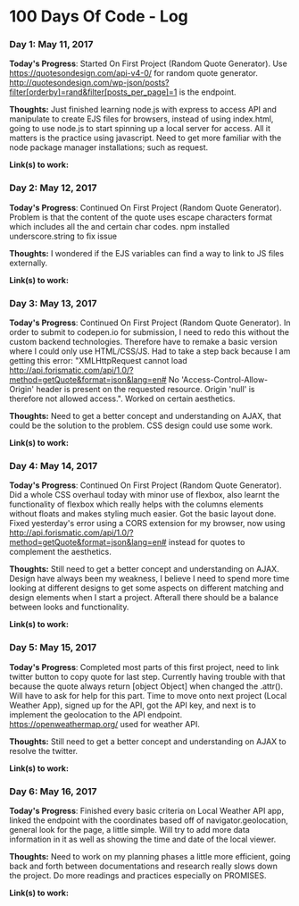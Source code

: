 # 100 Days Of Code - Log

### Day 1: May 11, 2017 

**Today's Progress**: Started On First Project (Random Quote Generator). Use https://quotesondesign.com/api-v4-0/ for random quote generator. http://quotesondesign.com/wp-json/posts?filter[orderby]=rand&filter[posts_per_page]=1 is the endpoint.

**Thoughts:** Just finished learning node.js with express to access API and manipulate to create EJS files for browsers, instead of using index.html, going to use node.js to start spinning up a local server for access. All it matters is the practice using javascript. Need to get more familiar with the node package manager installations; such as request.

**Link(s) to work:** 

### Day 2: May 12, 2017

**Today's Progress**: Continued On First Project (Random Quote Generator). Problem is that the content of the quote uses escape characters format which includes all the <html> and certain char codes. npm installed underscore.string to fix issue 

**Thoughts:** I wondered if the EJS variables can find a way to link to JS files externally.

**Link(s) to work:** 

### Day 3: May 13, 2017

**Today's Progress**: Continued On First Project (Random Quote Generator). In order to submit to codepen.io for submission, I need to redo this without the custom backend technologies. Therefore have to remake a basic version where I could only use HTML/CSS/JS. Had to take a step back because I am getting this error: "XMLHttpRequest cannot load http://api.forismatic.com/api/1.0/?method=getQuote&format=json&lang=en# No 'Access-Control-Allow-Origin' header is present on the requested resource. Origin 'null' is therefore not allowed access.". Worked on certain aesthetics.

**Thoughts:** Need to get a better concept and understanding on AJAX, that could be the solution to the problem. CSS design could use some work.

**Link(s) to work:** 

### Day 4: May 14, 2017

**Today's Progress**: Continued On First Project (Random Quote Generator). Did a whole CSS overhaul today with minor use of flexbox, also learnt the functionality of flexbox which really helps with the columns elements without floats and makes styling much easier. Got the basic layout done. Fixed yesterday's error using a CORS extension for my browser, now using http://api.forismatic.com/api/1.0/?method=getQuote&format=json&lang=en# instead for quotes to complement the aesthetics.

**Thoughts:** Still need to get a better concept and understanding on AJAX. Design have always been my weakness, I believe I need to spend more time looking at different designs to get some aspects on different matching and design elements when I start a project. Afterall there should be a balance between looks and functionality.

**Link(s) to work:** 

### Day 5: May 15, 2017

**Today's Progress**: Completed most parts of this first project, need to link twitter button to copy quote for last step. Currently having trouble with that because the quote always return [object Object] when changed the .attr(). Will have to ask for help for this part. Time to move onto next project (Local Weather App), signed up for the API, got the API key, and next is to implement the geolocation to the API endpoint. https://openweathermap.org/ used for weather API.

**Thoughts:** Still need to get a better concept and understanding on AJAX to resolve the twitter.

**Link(s) to work:** 

### Day 6: May 16, 2017

**Today's Progress**: Finished every basic criteria on Local Weather API app, linked the endpoint with the coordinates based off of navigator.geolocation, general look for the page, a little simple. Will try to add more data information in it as well as showing the time and date of the local viewer. 

**Thoughts:** Need to work on my planning phases a little more efficient, going back and forth between documentations and research really slows down the project. Do more readings and practices especially on PROMISES.

**Link(s) to work:** 

<!--### Day 0: February 30, 2016 (Example 1)
##### (delete me or comment me out)

**Today's Progress**: Fixed CSS, worked on canvas functionality for the app.

**Thoughts:** I really struggled with CSS, but, overall, I feel like I am slowly getting better at it. Canvas is still new for me, but I managed to figure out some basic functionality.

**Link to work:** [Calculator App](http://www.example.com)

### Day 0: February 30, 2016 (Example 2)
##### (delete me or comment me out)

**Today's Progress**: Fixed CSS, worked on canvas functionality for the app.

**Thoughts**: I really struggled with CSS, but, overall, I feel like I am slowly getting better at it. Canvas is still new for me, but I managed to figure out some basic functionality.

**Link(s) to work**: [Calculator App](http://www.example.com)


### Day 1: June 27, Monday

**Today's Progress**: I've gone through many exercises on FreeCodeCamp.

**Thoughts** I've recently started coding, and it's a great feeling when I finally solve an algorithm challenge after a lot of attempts and hours spent.

**Link(s) to work**
1. [Find the Longest Word in a String](https://www.freecodecamp.com/challenges/find-the-longest-word-in-a-string)
2. [Title Case a Sentence](https://www.freecodecamp.com/challenges/title-case-a-sentence)-->
